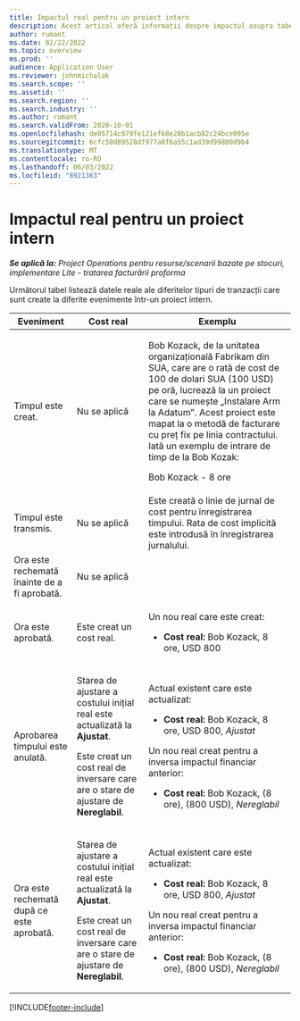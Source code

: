 ```yaml
---
title: Impactul real pentru un proiect intern
description: Acest articol oferă informații despre impactul asupra tabelului Actuals la diferite evenimente pentru un proiect intern în Microsoft Dynamics 365 Project Operations.
author: rumant
ms.date: 02/22/2022
ms.topic: overview
ms.prod: ''
audience: Application User
ms.reviewer: johnmichalak
ms.search.scope: ''
ms.assetid: ''
ms.search.region: ''
ms.search.industry: ''
ms.author: rumant
ms.search.validFrom: 2020-10-01
ms.openlocfilehash: de05714c079fe121ef68e28b1acb82c24bce095e
ms.sourcegitcommit: 6cfc50d89528df977a8f6a55c1ad39d99800d9b4
ms.translationtype: MT
ms.contentlocale: ro-RO
ms.lasthandoff: 06/03/2022
ms.locfileid: "8921363"
---
```

# <a name="actuals-impact-for-an-internal-project"></a>Impactul real pentru un proiect intern

_**Se aplică la:** Project Operations pentru resurse/scenarii bazate pe stocuri, implementare Lite - tratarea facturării proforma_

Următorul tabel listează datele reale ale diferitelor tipuri de tranzacții care sunt create la diferite evenimente într-un proiect intern.

| Eveniment | Cost real | Exemplu |
|---|---|---|
| Timpul este creat. | Nu se aplică | <p>Bob Kozack, de la unitatea organizațională Fabrikam din SUA, care are o rată de cost de 100 de dolari SUA (100 USD) pe oră, lucrează la un proiect care se numește „Instalare Arm la Adatum”. Acest proiect este mapat la o metodă de facturare cu preț fix pe linia contractului. Iată un exemplu de intrare de timp de la Bob Kozak:</p><p>Bob Kozack - 8 ore</p> |
| Timpul este transmis. | Nu se aplică | Este creată o linie de jurnal de cost pentru înregistrarea timpului. Rata de cost implicită este introdusă în înregistrarea jurnalului. |
| Ora este rechemată înainte de a fi aprobată. | Nu se aplică | |
| Ora este aprobată. | Este creat un cost real. | <p>Un nou real care este creat:</p><ul><li>**Cost real:** Bob Kozack, 8 ore, USD 800</li></ul> |
| Aprobarea timpului este anulată. | <p>Starea de ajustare a costului inițial real este actualizată la **Ajustat**.</p><p>Este creat un cost real de inversare care are o stare de ajustare de **Nereglabil**.</p> | <p>Actual existent care este actualizat:</p><ul><li>**Cost real:** Bob Kozack, 8 ore, USD 800, *Ajustat*</li></ul><p>Un nou real creat pentru a inversa impactul financiar anterior:</p><ul><li>**Cost real:** Bob Kozack, (8 ore), (800 USD), *Nereglabil*</li></ul> |
| Ora este rechemată după ce este aprobată. | <p>Starea de ajustare a costului inițial real este actualizată la **Ajustat**.</p><p>Este creat un cost real de inversare care are o stare de ajustare de **Nereglabil**.</p> | <p>Actual existent care este actualizat:</p><ul><li>**Cost real:** Bob Kozack, 8 ore, USD 800, *Ajustat*</li></ul><p>Un nou real creat pentru a inversa impactul financiar anterior:</p><ul><li>**Cost real:** Bob Kozack, (8 ore), (800 USD), *Nereglabil*</li></ul> |

[!INCLUDE[footer-include](../includes/footer-banner.md)]
